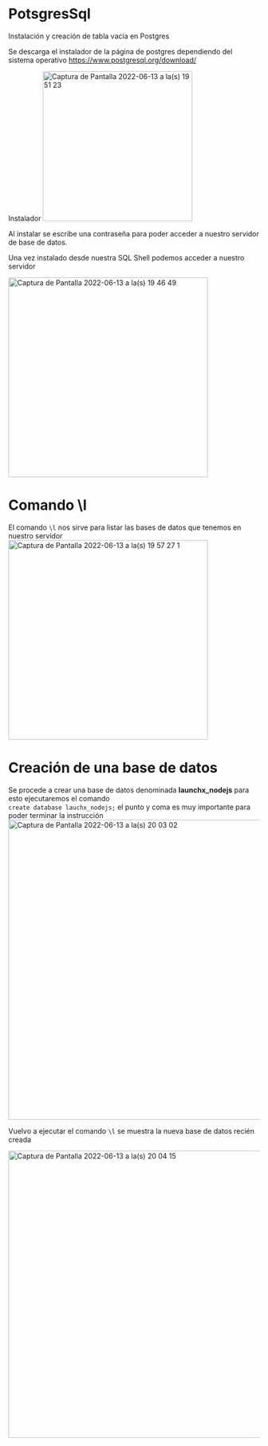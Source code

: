 # PotsgresSql
Instalación y creación de tabla vacía en Postgres

Se descarga el instalador de la página de postgres dependiendo del sistema operativo
https://www.postgresql.org/download/

Instalador
<img width="300" alt="Captura de Pantalla 2022-06-13 a la(s) 19 51 23" src="https://user-images.githubusercontent.com/99348169/173470793-061a045d-8f34-4ca1-a02e-067f0ab2ae3c.png">

Al instalar se escribe una contraseña para poder acceder a nuestro servidor de base de datos.

Una vez instalado desde nuestra SQL Shell podemos acceder a nuestro servidor

<img width="400" alt="Captura de Pantalla 2022-06-13 a la(s) 19 46 49" src="https://user-images.githubusercontent.com/99348169/173470925-86ed95ea-8c4d-4614-8642-1a86d99d2d60.png">


# Comando \l  
El comando `\l` nos sirve para listar las bases de datos que tenemos en nuestro servidor
<img width="400" alt="Captura de Pantalla 2022-06-13 a la(s) 19 57 27 1" src="https://user-images.githubusercontent.com/99348169/173471313-e06d94a8-19f2-47ed-950a-4c62faa4ce29.png">

# Creación de una base de datos  
Se procede a crear una base de datos denominada **launchx_nodejs** para esto ejecutaremos el comando  
`create database lauchx_nodejs;`  el punto y coma es muy importante para poder terminar la instrucción
<img width="601" alt="Captura de Pantalla 2022-06-13 a la(s) 20 03 02" src="https://user-images.githubusercontent.com/99348169/173471848-653935c7-361e-44f1-ad9a-4c56a1a9e333.png">

Vuelvo a ejecutar el comando `\l` se muestra la nueva base de datos recién creada

<img width="575" alt="Captura de Pantalla 2022-06-13 a la(s) 20 04 15" src="https://user-images.githubusercontent.com/99348169/173471989-1e11b621-8cc5-416e-9107-568799d1840a.png">
